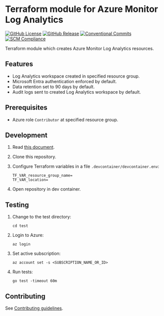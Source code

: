 # Terraform module for Azure Monitor Log Analytics

[![GitHub License](https://img.shields.io/github/license/equinor/terraform-azurerm-log-analytics)](https://github.com/equinor/terraform-azurerm-log-analytics/blob/main/LICENSE)
[![GitHub Release](https://img.shields.io/github/v/release/equinor/terraform-azurerm-log-analytics)](https://github.com/equinor/terraform-azurerm-log-analytics/releases/latest)
[![Conventional Commits](https://img.shields.io/badge/Conventional%20Commits-1.0.0-%23FE5196?logo=conventionalcommits&logoColor=white)](https://conventionalcommits.org)
[![SCM Compliance](https://scm-compliance-api.radix.equinor.com/repos/equinor/terraform-azurerm-log-analytics/badge)](https://developer.equinor.com/governance/scm-policy/)

Terraform module which creates Azure Monitor Log Analytics resources.

## Features

- Log Analytics workspace created in specified resource group.
- Microsoft Entra authentication enforced by default.
- Data retention set to 90 days by default.
- Audit logs sent to created Log Analytics workspace by default.

## Prerequisites

- Azure role `Contributor` at specified resource group.

## Development

1. Read [this document](https://code.visualstudio.com/docs/devcontainers/containers).

1. Clone this repository.

1. Configure Terraform variables in a file `.devcontainer/devcontainer.env`:

    ```env
    TF_VAR_resource_group_name=
    TF_VAR_location=
    ```

1. Open repository in dev container.

## Testing

1. Change to the test directory:

    ```console
    cd test
    ```

1. Login to Azure:

    ```console
    az login
    ```

1. Set active subscription:

    ```console
    az account set -s <SUBSCRIPTION_NAME_OR_ID>
    ```

1. Run tests:

    ```console
    go test -timeout 60m
    ```

## Contributing

See [Contributing guidelines](https://github.com/equinor/terraform-baseline/blob/main/CONTRIBUTING.md).
